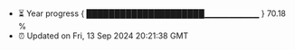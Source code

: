 - ⏳ Year progress { █████████████████████▁▁▁▁▁▁▁▁▁ } 70.18 %
- ⏰ Updated on Fri, 13 Sep 2024 20:21:38 GMT

